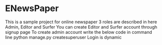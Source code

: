 # ENewsPaper
This is a sample project for online newspaper
3 roles are described in here
Admin, Editor and Surfer
You can create Editor and Surfer account through signup page
To create admin account write the below code in command line
python manage.py createsuperuser
Login is dynamic
